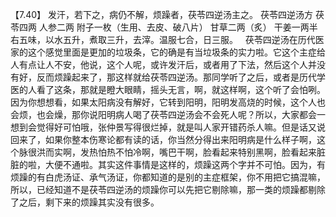 【7.40】  发汗，若下之，病仍不解，烦躁者，茯苓四逆汤主之。
茯苓四逆汤方
茯苓四两   人参二两   附子一枚（生用、去皮、破八片）   甘草二两（炙）   干姜一两半
右五味，以水五升，煮取三升，去滓。温服七合，日三服。
 
茯苓四逆汤在历代医家的这个感觉里面是更加的垃圾条，它的确是有当垃圾条的实力啦。它这个主症给人有点让人不安，他说，这个人呢，或许发汗后，或者用了下法，然后这个人并没有好，反而烦躁起来了，那这样就给茯苓四逆汤。那同学听了之后，或者是历代学医的人看了这条，那就是瞪大眼睛，摇头无言，啊，就这样啊，这个听了会怕咧。因为你想想看，如果太阳病没有解好，它转到阳明，阳明发高烧的时候，这个人也会烦，也会燥，那你说阳明病人喝了茯苓四逆汤会不会死人呢？所以，大家都会一想到会觉得好可怕哦，张仲景写得很烂掉，就是叫人家开错药杀人嘛。但是话又说回来了，如果你整本伤寒论都有读的话，你当然分得出来阳明病是什么样子啊，这个脉很洪而实啊，发热怕热不怕冷啊，嘴巴干啊，脸看起来特别黑啊，脸看起来脏脏的啦，大便不通啦。其实这件事情是这样的，烦躁这两个字并不可怕。因为，有烦躁的有白虎汤证、承气汤证，你都知道的是别的主症框架，你不用把它搞混嘛，所以，已经知道不是茯苓四逆汤的烦躁你可以先把它剔除嘛，那一类的烦躁都剔除了之后，剩下来的烦躁其实没有很多。
